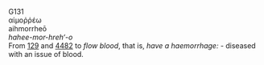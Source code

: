 G131  
αἱμοῤῥέω  
aihmorrheō  
*hahee-mor-hreh‘-o*  
From [129](g0129) and [4482](g4482) to *flow* *blood*, that is, *have*
*a* *haemorrhage:* - diseased with an issue of blood.  
